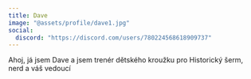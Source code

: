 ```yaml
---
title: Dave
image: "@assets/profile/dave1.jpg"
social:
  discord: "https://discord.com/users/780224568618909737"
---
```


Ahoj, já jsem Dave a jsem trenér dětského kroužku pro Historický šerm, nerd a váš vedoucí
